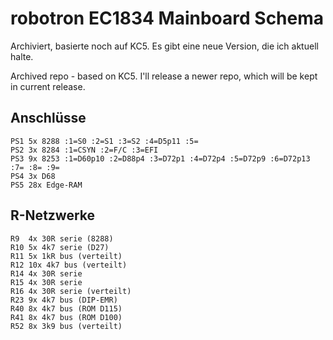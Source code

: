 # robotron EC1834 Mainboard Schema

Archiviert, basierte noch auf KC5. Es gibt eine neue Version, die ich aktuell halte.

Archived repo - based on KC5. I'll release a newer repo, which will be kept in current release.

## Anschlüsse

    PS1 5x 8288 :1=S0 :2=S1 :3=S2 :4=D5p11 :5=  
    PS2 3x 8284 :1=CSYN :2=F/C :3=EFI  
    PS3 9x 8253 :1=D60p10 :2=D88p4 :3=D72p1 :4=D72p4 :5=D72p9 :6=D72p13 :7= :8= :9=  
    PS4 3x D68  
    PS5 28x Edge-RAM  

## R-Netzwerke

    R9  4x 30R serie (8288)  
    R10 5x 4k7 serie (D27)  
    R11 5x 1kR bus (verteilt)  
    R12 10x 4k7 bus (verteilt)  
    R14 4x 30R serie  
    R15 4x 30R serie  
    R16 4x 30R serie (verteilt)  
    R23 9x 4k7 bus (DIP-EMR)  
    R40 8x 4k7 bus (ROM D115)  
    R41 8x 4k7 bus (ROM D100)  
    R52 8x 3k9 bus (verteilt)  
